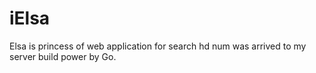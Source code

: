 # iElsa
Elsa is princess of web application for search hd num was arrived to my server build power by Go.
